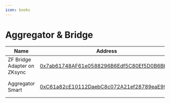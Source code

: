 ```yaml
---
icon: books
---
```


# Aggregator & Bridge

<table data-full-width="false"><thead><tr><th>Name</th><th>Address</th><th>Owner</th></tr></thead><tbody><tr><td>ZF Bridge Adapter on ZKsync</td><td><a href="https://era.zksync.network/address/0x7ab61748af61e0588296b6edf5c80ef5d0b6bbc7">0x7ab61748AF61e0588296B6Edf5C80Ef5D0B6Bbc7</a></td><td><a href="https://app.safe.global/settings/setup?safe=zksync:0x0D64C4eb0547C1F51b78Fb1A53583dC9042238C0">Multisig Core Wallet</a></td></tr><tr><td>Aggregator Smart</td><td><a href="https://era.zksync.network/address/0xc61a82ce10112daebc8c072a21ef28789eae9950">0xC61a82cE10112DaebC8c072A21ef28789eaE9950</a></td><td><a href="https://app.safe.global/settings/setup?safe=zksync:0x0D64C4eb0547C1F51b78Fb1A53583dC9042238C0">Multisig Core Wallet</a></td></tr></tbody></table>

